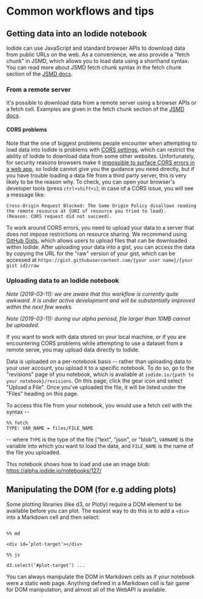 # Common workflows and tips

## Getting data into an Iodide notebook

Iodide can use JavaScript and standard browser APIs to download data from public URLs on the web. As a convenience, we also provide a “fetch chunk” in JSMD, which allows you to load data using a shorthand syntax. You can read more about JSMD fetch chunk syntax in the fetch chunk section of the [JSMD docs](jsmd.md).

### From a remote server

It's possible to download data from a remote server using a browser APIs or a fetch cell. Examples are given in the fetch chunk section of the [JSMD docs](jsmd.md).

#### CORS problems

Note that the one of biggest problems people encounter when attempting to load data into Iodide is problems with [CORS settings](https://developer.mozilla.org/en-US/docs/Web/HTTP/CORS), which can restrict the ability of Iodide to download data from some other websites. Unfortunately, for security reasons browsers make it [impossible to surface CORS errors in a web app](https://developer.mozilla.org/en-US/docs/Web/HTTP/CORS#Functional_overview), so Iodide cannot give you the guidance you need directly, but if you have trouble loading a data file from a third party server, this is very likely to be the reason why. To check, you can open your browser's developer tools (press `ctrl+shift+i`); in case of a CORS issue, you will see a message like: 

```
Cross-Origin Request Blocked: The Same Origin Policy disallows reading the remote resource at {URI of resource you tried to load}.
(Reason: CORS request did not succeed).
```

To work around CORS errors, you need to upload your data to a server that does not impose restrictions on resource sharing. We recommend using [GitHub Gists](https://gist.github.com/), which allows users to upload files that can be downloaded within Iodide. After uploading your data into a gist, you can access the data by copying the URL for the "raw" version of your gist, which can be accessed at `https://gist.githubusercontent.com/{your user name}/{your gist id}/raw`

### Uploading data to an Iodide notebook

_Note (2019-03-11): we are aware that this workflow is currently quite awkward. It is under active development and will be substantially improved within the next few weeks._

_Note (2019-03-11): during our alpha periosd, file larger than 10MB cannot be uploaded._

If you want to work with data stored on your local machine, or if you are encountering CORS problems while attempting to use a dataset from a remote serve, you may upload data directly to Iodide.

Data is uploaded on a per-notebook basis -- rather than uploading data to your user account, you upload it to a specific notebook. To do so, go to the "revisions" page of you notebook, which is available at `iodide.io/{path to your notebook}/revisions`. On this page, click the gear icon and select "Upload a File". Once you've uploaded the file, it will be listed under the "Files" heading on this page.

To access this file from your notebook, you would use a fetch cell with the syntax --
```
%% fetch
TYPE: VAR_NAME = files/FILE_NAME
```
-- where `TYPE` is the type of the file ("text", "json", or "blob"), `VARNAME` is the variable into which you want to load the data, and `FILE_NAME` is the name of the file you uploaded.

This notebook shows how to load and use an image blob: https://alpha.iodide.io/notebooks/127/

## Manipulating the DOM (for e.g adding plots)

Some plotting libraries (like d3, or Plotly) require a DOM element to be available before you can plot. The easiest way to do this is to add a `<div>` into a Markdown cell and then select:

```plain

%% md

<div id=’plot-target’></div>

%% js

d3.select(‘#plot-target’) ...

```

You can always manipulate the DOM in Markdown cells as if your notebook were a static web page. Anything defined in a Markdown cell is fair game for DOM manipulation, and almost all of the WebAPI is available.

